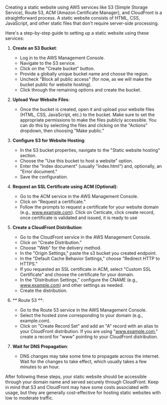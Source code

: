 Creating a static website using AWS services like S3 (Simple Storage Service), Route 53, ACM (Amazon Certificate Manager), and CloudFront is a straightforward process. A static website consists of HTML, CSS, JavaScript, and other static files that don't require server-side processing.

Here's a step-by-step guide to setting up a static website using these services:

1. **Create an S3 Bucket**:
   - Log in to the AWS Management Console.
   - Navigate to the S3 service.
   - Click on the "Create bucket" button.
   - Provide a globally unique bucket name and choose the region.
   - Uncheck "Block all public access" (for now, as we will make the bucket public for website hosting).
   - Click through the remaining options and create the bucket.

2. **Upload Your Website Files**:
   - Once the bucket is created, open it and upload your website files (HTML, CSS, JavaScript, etc.) to the bucket. Make sure to set the appropriate permissions to make the files publicly accessible. You can do this by selecting the files and clicking on the "Actions" dropdown, then choosing "Make public."

3. **Configure S3 for Website Hosting**:
   - In the S3 bucket properties, navigate to the "Static website hosting" section.
   - Choose the "Use this bucket to host a website" option.
   - Enter the "Index document" (usually "index.html") and, optionally, an "Error document."
   - Save the configuration.

4. **Request an SSL Certificate using ACM (Optional)**:
   - Go to the ACM service in the AWS Management Console.
   - Click on "Request a certificate."
   - Follow the prompts to request a certificate for your website domain (e.g., www.example.com).
Click on Certicate, click create record, once certificate is validated and issued, it is ready to use

5. **Create a CloudFront Distribution**:
   - Go to the CloudFront service in the AWS Management Console.
   - Click on "Create Distribution."
   - Choose "Web" for the delivery method.
   - In the "Origin Settings," paste the s3 bucket you created endpoint.
   - In the "Default Cache Behavior Settings," choose "Redirect HTTP to HTTPS."
   - If you requested an SSL certificate in ACM, select "Custom SSL Certificate" and choose the certificate for your domain.
   - In the "Distribution Settings," configure the CNAME (e.g., www.example.com) and other settings as needed.
   - Create the distribution.

6. ** Route 53 **:
   - Go to the Route 53 service in the AWS Management Console.
   - Select the hosted zone corresponding to your domain (e.g., example.com).
   - Click on "Create Record Set" and add an "A" record with an alias to your CloudFront distribution. If you are using "www.example.com," create a record for "www" pointing to your CloudFront distribution.

7. **Wait for DNS Propagation**:
   - DNS changes may take some time to propagate across the internet. Wait for the changes to take effect, which usually takes a few minutes to an hour.

After following these steps, your static website should be accessible through your domain name and served securely through CloudFront. Keep in mind that S3 and CloudFront may have some costs associated with usage, but they are generally cost-effective for hosting static websites with low to moderate traffic.
